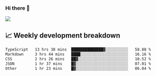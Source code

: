 ### Hi there 👋
<img align="center" src="https://github-readme-stats.vercel.app/api?username=Tumao727&show_icons=true&hide_title=true&theme=dracula" />


## 📈 Weekly development breakdown
<!--START_SECTION:waka-->

```txt
TypeScript   13 hrs 38 mins  ██████████████▓░░░░░░░░░░   58.88 %
Markdown     3 hrs 44 mins   ████░░░░░░░░░░░░░░░░░░░░░   16.16 %
CSS          2 hrs 26 mins   ██▓░░░░░░░░░░░░░░░░░░░░░░   10.52 %
JSON         1 hr 37 mins    █▓░░░░░░░░░░░░░░░░░░░░░░░   07.01 %
Other        1 hr 23 mins    █▓░░░░░░░░░░░░░░░░░░░░░░░   06.04 %
```

<!--END_SECTION:waka-->